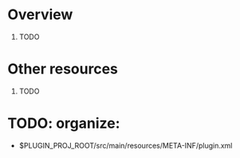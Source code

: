 # Overview
1. TODO


# Other resources
1. TODO


# TODO: organize:
- $PLUGIN_PROJ_ROOT/src/main/resources/META-INF/plugin.xml
